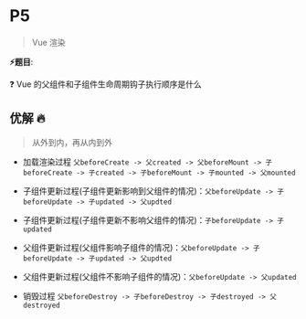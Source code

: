 # P5

> Vue 渲染

**⚡题目**:

❓ Vue 的父组件和子组件生命周期钩子执行顺序是什么

## 优解 🔥

> 从外到内，再从内到外

- 加载渲染过程
`父beforeCreate -> 父created -> 父beforeMount -> 子beforeCreate -> 子created -> 子beforeMount -> 子mounted -> 父mounted`

- 子组件更新过程(子组件更新影响到父组件的情况)：`父beforeUpdate -> 子beforeUpdate -> 子updated -> 父updted`
- 子组件更新过程(子组件更新不影响父组件的情况)：`子beforeUpdate -> 子updated`

- 父组件更新过程(父组件影响子组件的情况)：`父beforeUpdate -> 子beforeUpdate -> 子updated -> 父updted`
- 父组件更新过程(父组件不影响子组件的情况)：`父beforeUpdate -> 父updated`

- 销毁过程
`父beforeDestroy -> 子beforeDestroy -> 子destroyed -> 父destroyed`
